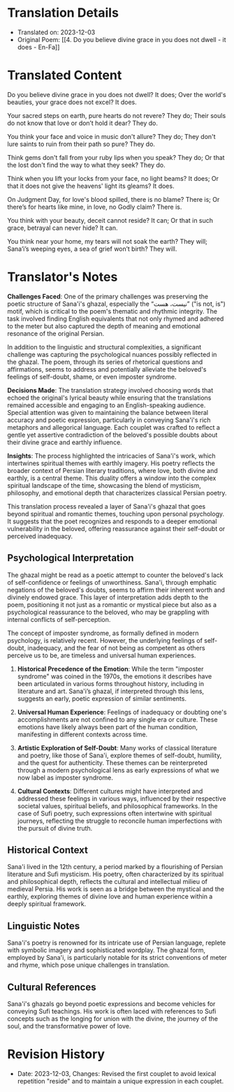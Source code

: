 
# Translation Details
- Translated on: 2023-12-03
- Original Poem: [[4. Do you believe divine grace in you does not dwell - it does - En-Fa]]

# Translated Content

Do you believe divine grace in you does not dwell? It does;
Over the world's beauties, your grace does not excel? It does.  

Your sacred steps on earth, pure hearts do not revere? They do;
Their souls do not know that love or don’t hold it dear? They do.  

You think your face and voice in music don't allure? They do;
They don't lure saints to ruin from their path so pure? They do.  

Think gems don't fall from your ruby lips when you speak? They do;
Or that the lost don't find the way to what they seek? They do.  

Think when you lift your locks from your face, no light beams? It does;
Or that it does not give the heavens' light its gleams? It does.  

On Judgment Day, for love's blood spilled, there is no blame? There is;
Or there’s for hearts like mine, in love, no Godly claim? There is.  

You think with your beauty, deceit cannot reside? It can;
Or that in such grace, betrayal can never hide? It can.  

You think near your home, my tears will not soak the earth? They will;
Sana’i’s weeping eyes, a sea of grief won’t birth? They will.

# Translator's Notes

**Challenges Faced**:
One of the primary challenges was preserving the poetic structure of Sana'i's ghazal, especially the “نیست، هست” ("is not, is") motif, which is critical to the poem's thematic and rhythmic integrity. The task involved finding English equivalents that not only rhymed and adhered to the meter but also captured the depth of meaning and emotional resonance of the original Persian.

In addition to the linguistic and structural complexities, a significant challenge was capturing the psychological nuances possibly reflected in the ghazal. The poem, through its series of rhetorical questions and affirmations, seems to address and potentially alleviate the beloved's feelings of self-doubt, shame, or even imposter syndrome.

**Decisions Made**:
The translation strategy involved choosing words that echoed the original's lyrical beauty while ensuring that the translations remained accessible and engaging to an English-speaking audience. Special attention was given to maintaining the balance between literal accuracy and poetic expression, particularly in conveying Sana'i's rich metaphors and allegorical language. Each couplet was crafted to reflect a gentle yet assertive contradiction of the beloved's possible doubts about their divine grace and earthly influence.

**Insights**:
The process highlighted the intricacies of Sana'i's work, which intertwines spiritual themes with earthly imagery. His poetry reflects the broader context of Persian literary traditions, where love, both divine and earthly, is a central theme. This duality offers a window into the complex spiritual landscape of the time, showcasing the blend of mysticism, philosophy, and emotional depth that characterizes classical Persian poetry.

This translation process revealed a layer of Sana'i's ghazal that goes beyond spiritual and romantic themes, touching upon personal psychology. It suggests that the poet recognizes and responds to a deeper emotional vulnerability in the beloved, offering reassurance against their self-doubt or perceived inadequacy.

## Psychological Interpretation

The ghazal might be read as a poetic attempt to counter the beloved's lack of self-confidence or feelings of unworthiness. Sana'i, through emphatic negations of the beloved's doubts, seems to affirm their inherent worth and divinely endowed grace. This layer of interpretation adds depth to the poem, positioning it not just as a romantic or mystical piece but also as a psychological reassurance to the beloved, who may be grappling with internal conflicts of self-perception.

The concept of imposter syndrome, as formally defined in modern psychology, is relatively recent. However, the underlying feelings of self-doubt, inadequacy, and the fear of not being as competent as others perceive us to be, are timeless and universal human experiences.

1. **Historical Precedence of the Emotion**: While the term "imposter syndrome" was coined in the 1970s, the emotions it describes have been articulated in various forms throughout history, including in literature and art. Sana'i’s ghazal, if interpreted through this lens, suggests an early, poetic expression of similar sentiments.

2. **Universal Human Experience**: Feelings of inadequacy or doubting one's accomplishments are not confined to any single era or culture. These emotions have likely always been part of the human condition, manifesting in different contexts across time.

3. **Artistic Exploration of Self-Doubt**: Many works of classical literature and poetry, like those of Sana'i, explore themes of self-doubt, humility, and the quest for authenticity. These themes can be reinterpreted through a modern psychological lens as early expressions of what we now label as imposter syndrome.
  
4. **Cultural Contexts**: Different cultures might have interpreted and addressed these feelings in various ways, influenced by their respective societal values, spiritual beliefs, and philosophical frameworks. In the case of Sufi poetry, such expressions often intertwine with spiritual journeys, reflecting the struggle to reconcile human imperfections with the pursuit of divine truth.

## Historical Context

Sana'i lived in the 12th century, a period marked by a flourishing of Persian literature and Sufi mysticism. His poetry, often characterized by its spiritual and philosophical depth, reflects the cultural and intellectual milieu of medieval Persia. His work is seen as a bridge between the mystical and the earthly, exploring themes of divine love and human experience within a deeply spiritual framework.

## Linguistic Notes

Sana'i's poetry is renowned for its intricate use of Persian language, replete with symbolic imagery and sophisticated wordplay. The ghazal form, employed by Sana'i, is particularly notable for its strict conventions of meter and rhyme, which pose unique challenges in translation.

## Cultural References

Sana'i's ghazals go beyond poetic expressions and become vehicles for conveying Sufi teachings. His work is often laced with references to Sufi concepts such as the longing for union with the divine, the journey of the soul, and the transformative power of love.
# Revision History

- Date: 2023-12-03, Changes: Revised the first couplet to avoid lexical repetition "reside" and to maintain a unique expression in each couplet.

